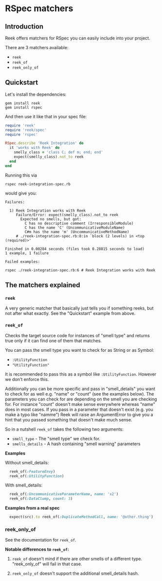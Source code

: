 # RSpec matchers

## Introduction

Reek offers matchers for RSpec you can easily include into your project.

There are 3 matchers available:

- `reek`
- `reek_of`
- `reek_only_of`

## Quickstart

Let's install the dependencies:

```
gem install reek
gem install rspec
```

And then use it like that in your spec file:

```Ruby
require 'reek'
require 'reek/spec'
require 'rspec'

RSpec.describe 'Reek Integration' do
  it 'works with Reek' do
    smelly_class = 'class C; def m; end; end'
    expect(smelly_class).not_to reek
  end
end
```

Running this via

```
rspec reek-integration-spec.rb
```

would give you:

```
Failures:

  1) Reek Integration works with Reek
     Failure/Error: expect(smelly_class).not_to reek
       Expected no smells, but got:
         C has no descriptive comment (IrresponsibleModule)
         C has the name 'C' (UncommunicativeModuleName)
         C#m has the name 'm' (UncommunicativeMethodName)
     # ./reek-integration-spec.rb:8:in `block (2 levels) in <top (required)>'

Finished in 0.00284 seconds (files took 0.28815 seconds to load)
1 example, 1 failure

Failed examples:

rspec ./reek-integration-spec.rb:6 # Reek Integration works with Reek
```

## The matchers explained

### `reek`

A very generic matcher that basically just tells you if something reeks, but
not after what exactly.
See the "Quickstart" example from above.

### `reek_of`

Checks the target source code for instances of "smell type"
and returns true only if it can find one of them that matches.

You can pass the smell type you want to check for as String or as Symbol:

- `:UtilityFunction`
- `"UtilityFunction"`

It is recommended to pass this as a symbol like `:UtilityFunction`. However we
don't enforce this.

Additionally you can be more specific and pass in "smell_details" you want to
check for as well e.g. "name" or "count" (see the examples below). The
parameters you can check for are depending on the smell you are checking for.
For instance "count" doesn't make sense everywhere whereas "name" does in most
cases. If you pass in a parameter that doesn't exist (e.g. you make a typo like
"namme") Reek will raise an ArgumentError to give you a hint that you passed
something that doesn't make much sense.

So in a nutshell `reek_of` takes the following two arguments:

- `smell_type` - The "smell type" we check for.
- `smells_details` - A hash containing "smell warning" parameters

**Examples**

 Without smell_details:

```Ruby
  reek_of(:FeatureEnvy)
  reek_of(:UtilityFunction)
```

With smell_details:

```Ruby
  reek_of(:UncommunicativeParameterName, name: 'x2')
  reek_of(:DataClump, count: 3)
```

**Examples from a real spec**

```Ruby
  expect(src).to reek_of(:DuplicateMethodCall, name: '@other.thing')
```

### reek_only_of

See the documentation for `reek_of`.

**Notable differences to `reek_of`:**

1. `reek_of` doesn't mind if there are other smells of a different type.
   "reek_only_of" will fail in that case.

2. `reek_only_of` doesn't support the additional smell_details hash.
